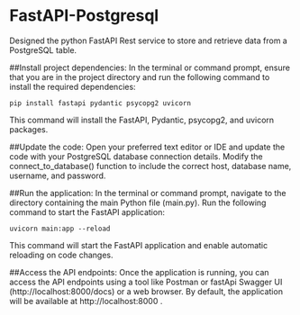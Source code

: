 # FastAPI-Postgresql
Designed the python FastAPI Rest service to store and retrieve data from a PostgreSQL table.

##Install project dependencies: 
In the terminal or command prompt, ensure that you are in the project directory and run the following command to install the required dependencies:

    pip install fastapi pydantic psycopg2 uvicorn
    
This command will install the FastAPI, Pydantic, psycopg2, and uvicorn packages.


##Update the code: 
Open your preferred text editor or IDE and update the code with your PostgreSQL database connection details. Modify the connect_to_database() function to include the correct host, database name, username, and password.


##Run the application: 
In the terminal or command prompt, navigate to the directory containing the main Python file (main.py). Run the following command to start the FastAPI application:

    uvicorn main:app --reload
    
This command will start the FastAPI application and enable automatic reloading on code changes.


##Access the API endpoints: 
Once the application is running, you can access the API endpoints using a tool like Postman or fastApi Swagger UI (http://localhost:8000/docs) or a web browser. 
By default, the application will be available at http://localhost:8000 .
